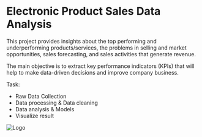 # Electronic Product Sales Data Analysis

This project provides insights about the top performing and underperforming products/services, the problems in selling and market opportunities, sales forecasting, and sales activities that generate revenue.


The main objective is to extract key performance indicators (KPIs) that will help to make data-driven decisions and improve company business. 

Task: 
- Raw Data Collection
- Data processing & Data cleaning
- Data analysis & Models
- Visualize result 

![Logo](https://github.com/JerylLee/Ecommerce-Sales-Data-Analysis/blob/main/Screen%20Shot%202022-12-25%20at%205.21.27%20AM.png?raw=true)
